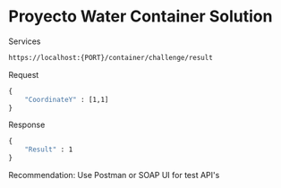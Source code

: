 # Proyecto Water Container Solution


Services
```cmd
https://localhost:{PORT}/container/challenge/result
```

Request
```cmd
{
    "CoordinateY" : [1,1]
}
```

Response
```cmd
{
    "Result" : 1
}
```
Recommendation:
Use Postman or SOAP UI for test API's
